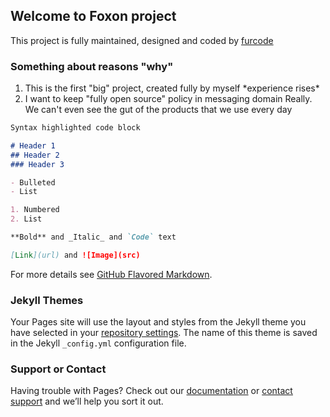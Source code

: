 ## Welcome to Foxon project

This project is fully maintained, designed and coded by [furcode](https://guides.github.com/furc0de/)

### Something about reasons "why"

1. This is the first "big" project, created fully by myself \*experience rises\* 
2. I want to keep "fully open source" policy in messaging domain
   Really. We can't even see the gut of the products that we use every day

```markdown
Syntax highlighted code block

# Header 1
## Header 2
### Header 3

- Bulleted
- List

1. Numbered
2. List

**Bold** and _Italic_ and `Code` text

[Link](url) and ![Image](src)
```

For more details see [GitHub Flavored Markdown](https://guides.github.com/features/mastering-markdown/).

### Jekyll Themes

Your Pages site will use the layout and styles from the Jekyll theme you have selected in your [repository settings](https://github.com/FurC0de/Foxon/settings). The name of this theme is saved in the Jekyll `_config.yml` configuration file.

### Support or Contact

Having trouble with Pages? Check out our [documentation](https://help.github.com/categories/github-pages-basics/) or [contact support](https://github.com/contact) and we’ll help you sort it out.
